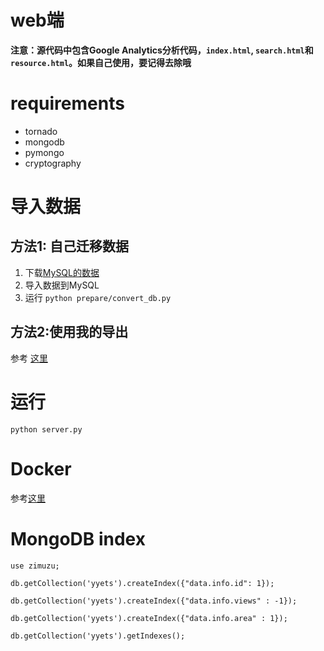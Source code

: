 # web端

**注意：源代码中包含Google Analytics分析代码，`index.html`, `search.html`和`resource.html`。如果自己使用，要记得去除哦**

# requirements

* tornado
* mongodb
* pymongo
* cryptography

# 导入数据

## 方法1: 自己迁移数据

1. 下载[MySQL的数据](https://t.me/mikuri520/668)
1. 导入数据到MySQL
2. 运行 `python prepare/convert_db.py`

## 方法2:使用我的导出
参考 [这里](https://yyets.dmesg.app/help.html)
# 运行

`python server.py`

# Docker

参考[这里](https://github.com/BennyThink/WebsiteRunner)

# MongoDB index

```shell
use zimuzu;

db.getCollection('yyets').createIndex({"data.info.id": 1});

db.getCollection('yyets').createIndex({"data.info.views" : -1});

db.getCollection('yyets').createIndex({"data.info.area" : 1});

db.getCollection('yyets').getIndexes();
```
